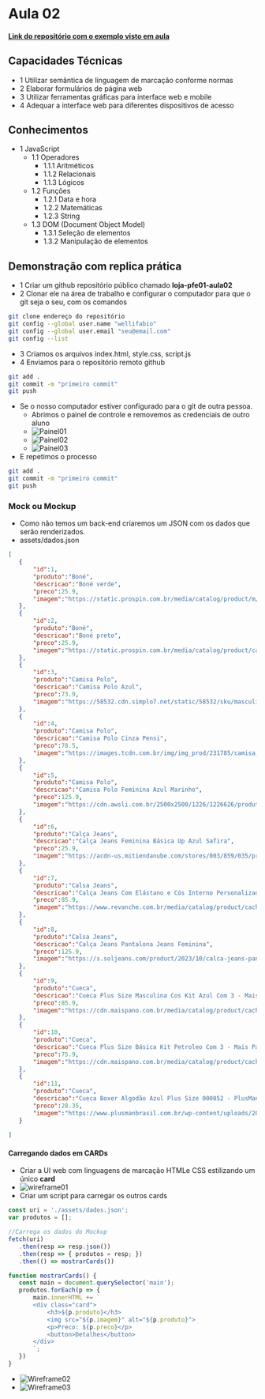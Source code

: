 # Aula 02
#### [Link do repositório com o exemplo visto em aula](https://github.com/wellifabio/loja-pfe01-aula02.git)
## Capacidades Técnicas
- 1 Utilizar semântica de linguagem de marcação conforme normas
- 2 Elaborar formulários de página web
- 3 Utilizar ferramentas gráficas para interface web e mobile
- 4 Adequar a interface web para diferentes dispositivos de acesso

## Conhecimentos
- 1 JavaScript
    - 1.1 Operadores
        - 1.1.1 Aritméticos
        - 1.1.2 Relacionais
        - 1.1.3 Lógicos
    - 1.2 Funções
        - 1.2.1 Data e hora
        - 1.2.2 Matemáticas
        - 1.2.3 String
    - 1.3 DOM (Document Object Model)
        - 1.3.1 Seleção de elementos
        - 1.3.2 Manipulação de elementos

## Demonstração com replica prática
- 1 Criar um github repositório público chamado **loja-pfe01-aula02**
- 2 Clonar ele na área de trabalho e configurar o computador para que o git seja o seu, com os comandos
```bash
git clone endereço do repositório
git config --global user.name "wellifabio"
git config --global user.email "seu@email.com"
git config --list
```
- 3 Criamos os arquivos index.html, style.css, script.js
- 4 Enviamos para o repositório remoto github
```bash
git add .
git commit -m "primeiro commit"
git push
```
- Se o nosso computador estiver configurado para o git de outra pessoa.
    - Abrimos o painel de controle e removemos as credenciais de outro aluno
    - ![Painel01](./painel1.png)
    - ![Painel02](./painel2.png)
    - ![Painel03](./painel3.png)
- E repetimos o processo
```bash
git add .
git commit -m "primeiro commit"
git push
```
 ### Mock ou Mockup
 - Como não temos um back-end criaremos um JSON com os dados que serão renderizados.
 - assets/dados.json
 ```json
 [
    {
        "id":1,
        "produto":"Boné",
        "descricao":"Boné verde",
        "preco":25.9,
        "imagem":"https://static.prospin.com.br/media/catalog/product/m/b/mbv23bon090-bone-new-era-940-new-york-yankees-aba-curva-verde.jpg"
    },
    {
        "id":2,
        "produto":"Boné",
        "descricao":"Boné preto",
        "preco":25.9,
        "imagem":"https://static.prospin.com.br/media/catalog/product/cache/0e3f1fa1e1f5782c73be0e8cb4ab3f9d/m/b/mbi22bon122-bone-new-era-9forty-a-frame-snapback-aba-curva-mlb-new-york-yankees.jpg"
    },
    {
        "id":3,
        "produto":"Camisa Polo",
        "descricao":"Camisa Polo Azul",
        "preco":73.9,
        "imagem":"https://58532.cdn.simplo7.net/static/58532/sku/masculino-camisas-polo-camisa-polo-tradicional--p-0349-1606916620225.jpeg"
    },
    {
        "id":4,
        "produto":"Camisa Polo",
        "descricao":"Camisa Polo Cinza Pensi",
        "preco":78.5,
        "imagem":"https://images.tcdn.com.br/img/img_prod/231785/camisa_polo_cinza_pensi_4601_1_51d77e289285b4274bc620cfae5b1d6b.png"
    },
    {
        "id":5,
        "produto":"Camisa Polo",
        "descricao":"Camisa Polo Feminina Azul Marinho",
        "preco":125.9,
        "imagem":"https://cdn.awsli.com.br/2500x2500/1226/1226626/produto/111503404/fe63cd34c2.jpg"
    },
    {
        "id":6,
        "produto":"Calça Jeans",
        "descricao":"Calça Jeans Feminina Básica Up Azul Safira",
        "preco":25.9,
        "imagem":"https://acdn-us.mitiendanube.com/stores/003/859/035/products/4b0cf032e73b8f1db3051c6ac9684c02-266c122c062ad6393217085351637450-1024-1024.jpg"
    },
    {
        "id":7,
        "produto":"Calsa Jeans",
        "descricao":"Calça Jeans Com Elástano e Cós Interno Personalizado Masculina",
        "preco":85.9,
        "imagem":"https://www.revanche.com.br/media/catalog/product/cache/8e5872966dd88cc0e998d2d2c4eec43a/c/a/cal_a-jeans-com-el_stano-e-c_s-interno-personalizado-atacado-masculina-revanche-gurupi386a4527.jpg"
    },
    {
        "id":8,
        "produto":"Calsa Jeans",
        "descricao":"Calça Jeans Pantalona Jeans Feminina",
        "preco":125.9,
        "imagem":"https://s.soljeans.com/product/2023/10/calca-jeans-pantalona-jeans-feminina-2-1710193317.jpg"
    },
    {
        "id":9,
        "produto":"Cueca",
        "descricao":"Cueca Plus Size Masculina Cos Kit Azul Com 3 - Mais Pano",
        "preco":85.9,
        "imagem":"https://cdn.maispano.com.br/media/catalog/product/cache/1/image/1000x/9df78eab33525d08d6e5fb8d27136e95/c/u/cueca-plus-size-azul-ce016005_3.jpg"
    },
    {
        "id":10,
        "produto":"Cueca",
        "descricao":"Cueca Plus Size Básica Kit Petroleo Com 3 - Mais Pano",
        "preco":75.9,
        "imagem":"https://cdn.maispano.com.br/media/catalog/product/cache/1/image/9df78eab33525d08d6e5fb8d27136e95/1/3/1340005.jpg"
    },
    {
        "id":11,
        "produto":"Cueca",
        "descricao":"Cueca Boxer Algodão Azul Plus Size 000852 - PlusMan Brasil",
        "preco":28.35,
        "imagem":"https://www.plusmanbrasil.com.br/wp-content/uploads/2020/10/PLUS-SIZE-PlusmanBrasil-Cueca-Boxer-000852-2-1.jpg"
    }
    
]
 ```
 #### Carregando dados em CARDs
 - Criar a UI web com linguagens de marcação HTMLe CSS estilizando um único **card**
 - ![wireframe01](./wireframe01.png)
 - Criar um script para carregar os outros cards
 ```js
 const uri = './assets/dados.json';
var produtos = [];

//Carrega os dados do Mockup
fetch(uri)
    .then(resp => resp.json())
    .then(resp => { produtos = resp; })
    .then(() => mostrarCards())

function mostrarCards() {
    const main = document.querySelector('main');
    produtos.forEach(p => {
        main.innerHTML += `
        <div class="card">
            <h3>${p.produto}</h3>
            <img src="${p.imagem}" alt="${p.produto}">
            <p>Preco: ${p.preco}</p>
            <button>Detalhes</button>
        </div>
        `;
    })
}
```
- ![Wireframe02](./wireframe02.png)
- ![Wireframe03](./wireframe03.png)

